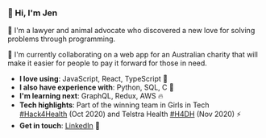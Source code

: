 ### 🌈 Hi, I'm Jen 

🐧 I'm a lawyer and animal advocate who discovered a new love for solving problems through programming. 

👯 I'm currently collaborating on a web app for an Australian charity that will make it easier for people to pay it forward for those in need.   
- **I love using**: JavaScript, React, TypeScript 🎨 
- **I also have experience with**: Python, SQL, C 🌱 
- **I'm learning next**: GraphQL, Redux, AWS 🔥
- **Tech highlights**: Part of the winning team in Girls in Tech [#Hack4Health](https://www.linkedin.com/feed/hashtag/?keywords=hack4health&highlightedUpdateUrns=urn%3Ali%3Aactivity%3A6727173156987121664) (Oct 2020) and Telstra Health [#H4DH](https://www.linkedin.com/feed/hashtag/?keywords=h4dh&highlightedUpdateUrns=urn%3Ali%3Aactivity%3A6738980194578767872) (Nov 2020) ⚡
- **Get in touch**: [LinkedIn](https://www.linkedin.com/in/jennifer-lam-b609a062/) 📧
